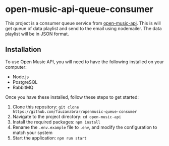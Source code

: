 # open-music-api-queue-consumer

This project is a consumer queue service from [open-music-api](https://github.com/fauzanabrar/open-music-api). This is will get queue of data playlist and send to the email using nodemailer. The data playlist will be in JSON format.

## Installation

To use Open Music API, you will need to have the following installed on your computer:

- Node.js
- PostgreSQL
- RabbitMQ

Once you have these installed, follow these steps to get started:

1. Clone this repository: `git clone https://github.com/fauzanabrar/openmusic-queue-consumer`
2. Navigate to the project directory: `cd open-music-api`
3. Install the required packages: `npm install`
4. Rename the `.env.example` file to `.env`, and modify the configuration to match your system
5. Start the application: `npm run start`


